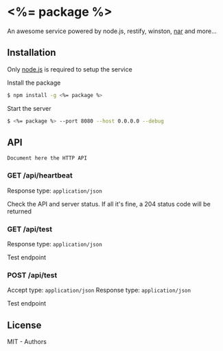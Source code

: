 # <%= package %>

An awesome service powered by node.js, restify, winston, [nar](https://github.com/h2non/nar) and more...

## Installation

Only [node.js](http://nodejs.org) is required to setup the service

Install the package
```bash
$ npm install -g <%= package %>
```

Start the server
```bash
$ <%= package %> --port 8080 --host 0.0.0.0 --debug
```

## API

`Document here the HTTP API`

### GET /api/heartbeat 
Response type: `application/json`

Check the API and server status. If all it's fine, a 204 status code will be returned

### GET /api/test
Response type: `application/json`

Test endpoint

### POST /api/test
Accept type: `application/json` Response type: `application/json`

Test endpoint

## License

MIT - Authors
